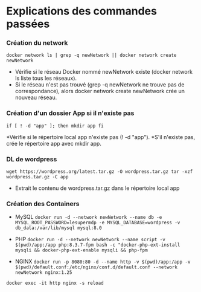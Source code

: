 # Explications des commandes passées


### Création du network

`docker network ls | grep -q newNetwork || docker network create newNetwork`

* Vérifie si le réseau Docker nommé newNetwork existe (docker network ls liste tous les réseaux).
* Si le réseau n'est pas trouvé (grep -q newNetwork ne trouve pas de correspondance), alors docker network create newNetwork crée un nouveau réseau.

### Création d'un dossier App si il n'existe pas

`if [ ! -d "app" ]; then
  mkdir app
fi`
 
*Vérifie si le répertoire local app n'existe pas (! -d "app").
*S'il n'existe pas, crée le répertoire app avec mkdir app.

### DL de wordpress 

`wget https://wordpress.org/latest.tar.gz -O wordpress.tar.gz
tar -xzf wordpress.tar.gz -C app
`
* Extrait le contenu de wordpress.tar.gz dans le répertoire local app

### Création des Containers 

* MySQL
`docker run -d --network newNetwork --name db -e MYSQL_ROOT_PASSWORD=lesupermdp -e MYSQL_DATABASE=wordpress -v db_data:/var/lib/mysql mysql:8.0`


* PHP
`docker run -d --network newNetwork --name script -v $(pwd)/app:/app php:8.3.7-fpm bash -c "docker-php-ext-install mysqli && docker-php-ext-enable mysqli && php-fpm`

* NGINX
`docker run -p 8080:80 -d --name http -v $(pwd)/app:/app -v $(pwd)/default.conf:/etc/nginx/conf.d/default.conf --network newNetwork nginx:1.25`

`docker exec -it http nginx -s reload`


